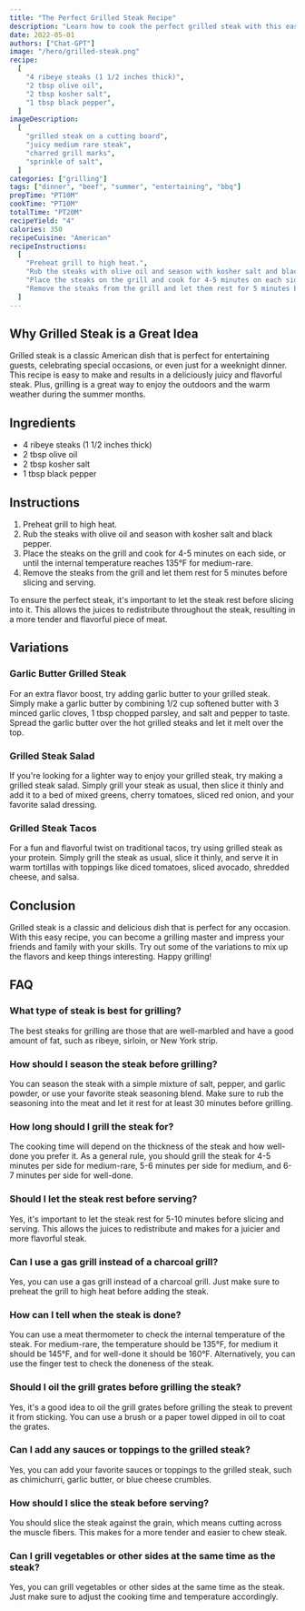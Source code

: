 ```yaml
---
title: "The Perfect Grilled Steak Recipe"
description: "Learn how to cook the perfect grilled steak with this easy and delicious recipe. Impress your friends and family with your grilling skills!"
date: 2022-05-01
authors: ["Chat-GPT"]
image: "/hero/grilled-steak.png"
recipe:
  [
    "4 ribeye steaks (1 1/2 inches thick)",
    "2 tbsp olive oil",
    "2 tbsp kosher salt",
    "1 tbsp black pepper",
  ]
imageDescription:
  [
    "grilled steak on a cutting board",
    "juicy medium rare steak",
    "charred grill marks",
    "sprinkle of salt",
  ]
categories: ["grilling"]
tags: ["dinner", "beef", "summer", "entertaining", "bbq"]
prepTime: "PT10M"
cookTime: "PT10M"
totalTime: "PT20M"
recipeYield: "4"
calories: 350
recipeCuisine: "American"
recipeInstructions:
  [
    "Preheat grill to high heat.",
    "Rub the steaks with olive oil and season with kosher salt and black pepper.",
    "Place the steaks on the grill and cook for 4-5 minutes on each side, or until the internal temperature reaches 135°F for medium-rare.",
    "Remove the steaks from the grill and let them rest for 5 minutes before slicing and serving.",
  ]
---
```


## Why Grilled Steak is a Great Idea

Grilled steak is a classic American dish that is perfect for entertaining guests, celebrating special occasions, or even just for a weeknight dinner. This recipe is easy to make and results in a deliciously juicy and flavorful steak. Plus, grilling is a great way to enjoy the outdoors and the warm weather during the summer months.

## Ingredients

- 4 ribeye steaks (1 1/2 inches thick)
- 2 tbsp olive oil
- 2 tbsp kosher salt
- 1 tbsp black pepper

## Instructions

1. Preheat grill to high heat.
2. Rub the steaks with olive oil and season with kosher salt and black pepper.
3. Place the steaks on the grill and cook for 4-5 minutes on each side, or until the internal temperature reaches 135°F for medium-rare.
4. Remove the steaks from the grill and let them rest for 5 minutes before slicing and serving.

To ensure the perfect steak, it's important to let the steak rest before slicing into it. This allows the juices to redistribute throughout the steak, resulting in a more tender and flavorful piece of meat.

## Variations

### Garlic Butter Grilled Steak

For an extra flavor boost, try adding garlic butter to your grilled steak. Simply make a garlic butter by combining 1/2 cup softened butter with 3 minced garlic cloves, 1 tbsp chopped parsley, and salt and pepper to taste. Spread the garlic butter over the hot grilled steaks and let it melt over the top.

### Grilled Steak Salad

If you're looking for a lighter way to enjoy your grilled steak, try making a grilled steak salad. Simply grill your steak as usual, then slice it thinly and add it to a bed of mixed greens, cherry tomatoes, sliced red onion, and your favorite salad dressing.

### Grilled Steak Tacos

For a fun and flavorful twist on traditional tacos, try using grilled steak as your protein. Simply grill the steak as usual, slice it thinly, and serve it in warm tortillas with toppings like diced tomatoes, sliced avocado, shredded cheese, and salsa.

## Conclusion

Grilled steak is a classic and delicious dish that is perfect for any occasion. With this easy recipe, you can become a grilling master and impress your friends and family with your skills. Try out some of the variations to mix up the flavors and keep things interesting. Happy grilling!

## FAQ

### What type of steak is best for grilling?

The best steaks for grilling are those that are well-marbled and have a good amount of fat, such as ribeye, sirloin, or New York strip.

### How should I season the steak before grilling?

You can season the steak with a simple mixture of salt, pepper, and garlic powder, or use your favorite steak seasoning blend. Make sure to rub the seasoning into the meat and let it rest for at least 30 minutes before grilling.

### How long should I grill the steak for?

The cooking time will depend on the thickness of the steak and how well-done you prefer it. As a general rule, you should grill the steak for 4-5 minutes per side for medium-rare, 5-6 minutes per side for medium, and 6-7 minutes per side for well-done.

### Should I let the steak rest before serving?

Yes, it's important to let the steak rest for 5-10 minutes before slicing and serving. This allows the juices to redistribute and makes for a juicier and more flavorful steak.

### Can I use a gas grill instead of a charcoal grill?

Yes, you can use a gas grill instead of a charcoal grill. Just make sure to preheat the grill to high heat before adding the steak.

### How can I tell when the steak is done?

You can use a meat thermometer to check the internal temperature of the steak. For medium-rare, the temperature should be 135°F, for medium it should be 145°F, and for well-done it should be 160°F. Alternatively, you can use the finger test to check the doneness of the steak.

### Should I oil the grill grates before grilling the steak?

Yes, it's a good idea to oil the grill grates before grilling the steak to prevent it from sticking. You can use a brush or a paper towel dipped in oil to coat the grates.

### Can I add any sauces or toppings to the grilled steak?

Yes, you can add your favorite sauces or toppings to the grilled steak, such as chimichurri, garlic butter, or blue cheese crumbles.

### How should I slice the steak before serving?

You should slice the steak against the grain, which means cutting across the muscle fibers. This makes for a more tender and easier to chew steak.

### Can I grill vegetables or other sides at the same time as the steak?

Yes, you can grill vegetables or other sides at the same time as the steak. Just make sure to adjust the cooking time and temperature accordingly.
